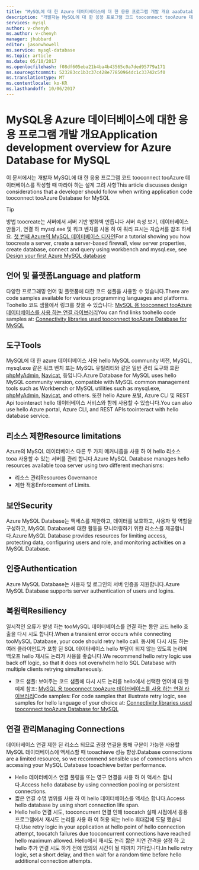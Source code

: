 ```yaml
---
title: "MySQL에 대 한 Azure 데이터베이스에 대 한 응용 프로그램 개발 개요 aaaDatabase | Microsoft Docs"
description: "개발자는 MySQL에 대 한 응용 프로그램 코드 tooconnect tooAzure 데이터베이스를 작성할 때 따라야 하는 디자인 고려 사항을 소개합니다"
services: mysql
author: v-chenyh
ms.author: v-chenyh
manager: jhubbard
editor: jasonwhowell
ms.service: mysql-database
ms.topic: article
ms.date: 05/10/2017
ms.openlocfilehash: f08df605eba21b4ba4b43565c0a7ded95779a171
ms.sourcegitcommit: 523283cc1b3c37c428e77850964dc1c33742c5f0
ms.translationtype: MT
ms.contentlocale: ko-KR
ms.lasthandoff: 10/06/2017
---
```

# <a name="application-development-overview-for-azure-database-for-mysql"></a><span data-ttu-id="0077f-103">MySQL용 Azure 데이터베이스에 대한 응용 프로그램 개발 개요</span><span class="sxs-lookup"><span data-stu-id="0077f-103">Application development overview for Azure Database for MySQL</span></span> 
<span data-ttu-id="0077f-104">이 문서에서는 개발자 MySQL에 대 한 응용 프로그램 코드 tooconnect tooAzure 데이터베이스를 작성할 때 따라야 하는 설계 고려 사항</span><span class="sxs-lookup"><span data-stu-id="0077f-104">This article discusses design considerations that a developer should follow when writing application code tooconnect tooAzure Database for MySQL</span></span> 

> [!TIP]
> <span data-ttu-id="0077f-105">방법 toocreate는 서버에서 서버 기반 방화벽 만듭니다 서버 속성 보기, 데이터베이스 만들기, 연결 하 mysql.exe 및 워크 벤치를 사용 하 여 쿼리 표시는 자습서를 참조 하세요. [첫 번째 Azure의 MySQL 데이터베이스 디자인](tutorial-design-database-using-portal.md)</span><span class="sxs-lookup"><span data-stu-id="0077f-105">For a tutorial showing you how toocreate a server, create a server-based firewall, view server properties, create database, connect and query using workbench and mysql.exe, see [Design your first Azure MySQL database](tutorial-design-database-using-portal.md)</span></span>

## <a name="language-and-platform"></a><span data-ttu-id="0077f-106">언어 및 플랫폼</span><span class="sxs-lookup"><span data-stu-id="0077f-106">Language and platform</span></span>
<span data-ttu-id="0077f-107">다양한 프로그래밍 언어 및 플랫폼에 대한 코드 샘플을 사용할 수 있습니다.</span><span class="sxs-lookup"><span data-stu-id="0077f-107">There are code samples available for various programming languages and platforms.</span></span> <span data-ttu-id="0077f-108">Toohello 코드 샘플에서 링크를 찾을 수 있습니다: [MySQL 용 tooconnect tooAzure 데이터베이스를 사용 하는 연결 라이브러리](concepts-connection-libraries.md)</span><span class="sxs-lookup"><span data-stu-id="0077f-108">You can find links toohello code samples at: [Connectivity libraries used tooconnect tooAzure Database for MySQL](concepts-connection-libraries.md)</span></span>

## <a name="tools"></a><span data-ttu-id="0077f-109">도구</span><span class="sxs-lookup"><span data-stu-id="0077f-109">Tools</span></span>
<span data-ttu-id="0077f-110">MySQL에 대 한 azure 데이터베이스 사용 hello MySQL community 버전, MySQL, mysql.exe 같은 워크 벤치 또는 MySQL 유틸리티와 같은 일반 관리 도구와 호환 [phpMyAdmin](https://www.phpmyadmin.net/), [Navicat](https://www.navicat.com/products/navicat-for-mysql), 등입니다.</span><span class="sxs-lookup"><span data-stu-id="0077f-110">Azure Database for MySQL uses hello MySQL community version, compatible with MySQL common management tools such as Workbench or MySQL utilities such as mysql.exe, [phpMyAdmin](https://www.phpmyadmin.net/), [Navicat](https://www.navicat.com/products/navicat-for-mysql), and others.</span></span> <span data-ttu-id="0077f-111">또한 hello Azure 포털, Azure CLI 및 REST Api toointeract hello 데이터베이스 서비스와 함께 사용할 수 있습니다.</span><span class="sxs-lookup"><span data-stu-id="0077f-111">You can also use hello Azure portal, Azure CLI, and REST APIs toointeract with hello database service.</span></span>

## <a name="resource-limitations"></a><span data-ttu-id="0077f-112">리소스 제한</span><span class="sxs-lookup"><span data-stu-id="0077f-112">Resource limitations</span></span>
<span data-ttu-id="0077f-113">Azure의 MySQL 데이터베이스 다른 두 가지 메커니즘을 사용 하 여 hello 리소스 tooa 사용할 수 있는 서버를 관리 합니다.</span><span class="sxs-lookup"><span data-stu-id="0077f-113">Azure MySQL Database manages hello resources available tooa server using two different mechanisms:</span></span> 
- <span data-ttu-id="0077f-114">리소스 관리</span><span class="sxs-lookup"><span data-stu-id="0077f-114">Resources Governance</span></span> 
- <span data-ttu-id="0077f-115">제한 적용</span><span class="sxs-lookup"><span data-stu-id="0077f-115">Enforcement of Limits.</span></span>

## <a name="security"></a><span data-ttu-id="0077f-116">보안</span><span class="sxs-lookup"><span data-stu-id="0077f-116">Security</span></span>
<span data-ttu-id="0077f-117">Azure MySQL Database는 액세스를 제한하고, 데이터를 보호하고, 사용자 및 역할을 구성하고, MySQL Database에 대한 활동을 모니터링하기 위한 리소스를 제공합니다.</span><span class="sxs-lookup"><span data-stu-id="0077f-117">Azure MySQL Database provides resources for limiting access, protecting data, configuring users and role, and monitoring activities on a MySQL Database.</span></span>

## <a name="authentication"></a><span data-ttu-id="0077f-118">인증</span><span class="sxs-lookup"><span data-stu-id="0077f-118">Authentication</span></span>
<span data-ttu-id="0077f-119">Azure MySQL Database는 사용자 및 로그인의 서버 인증을 지원합니다.</span><span class="sxs-lookup"><span data-stu-id="0077f-119">Azure MySQL Database supports server authentication of users and logins.</span></span>

## <a name="resiliency"></a><span data-ttu-id="0077f-120">복원력</span><span class="sxs-lookup"><span data-stu-id="0077f-120">Resiliency</span></span>
<span data-ttu-id="0077f-121">일시적인 오류가 발생 하는 tooMySQL 데이터베이스를 연결 하는 동안 코드 hello 호출을 다시 시도 합니다.</span><span class="sxs-lookup"><span data-stu-id="0077f-121">When a transient error occurs while connecting tooMySQL Database, your code should retry hello call.</span></span> <span data-ttu-id="0077f-122">동시에 다시 시도 하는 여러 클라이언트가 포함 된 SQL 데이터베이스 hello 부담이 되지 않는 있도록 논리에 백오프 hello 재시도 논리가 사용을 좋습니다.</span><span class="sxs-lookup"><span data-stu-id="0077f-122">We recommend hello retry logic use back off logic, so that it does not overwhelm hello SQL Database with multiple clients retrying simultaneously.</span></span>

- <span data-ttu-id="0077f-123">코드 샘플: 보여주는 코드 샘플에 다시 시도 논리를 hello에서 선택한 언어에 대 한 예제 참조: [MySQL 용 tooconnect tooAzure 데이터베이스를 사용 하는 연결 라이브러리](concepts-connection-libraries.md)</span><span class="sxs-lookup"><span data-stu-id="0077f-123">Code samples: For code samples that illustrate retry logic, see samples for hello language of your choice at: [Connectivity libraries used tooconnect tooAzure Database for MySQL](concepts-connection-libraries.md)</span></span>

## <a name="managing-connections"></a><span data-ttu-id="0077f-124">연결 관리</span><span class="sxs-lookup"><span data-stu-id="0077f-124">Managing Connections</span></span>
<span data-ttu-id="0077f-125">데이터베이스 연결 제한 된 리소스 되므로 권장 연결을 통해 구분이 가능한 사용할 MySQL 데이터베이스에 액세스할 때 tooachieve 성능 향상.</span><span class="sxs-lookup"><span data-stu-id="0077f-125">Database connections are a limited resource, so we recommend sensible use of connections when accessing your MySQL Database tooachieve better performance.</span></span>
- <span data-ttu-id="0077f-126">Hello 데이터베이스 연결 풀링을 또는 영구 연결을 사용 하 여 액세스 합니다.</span><span class="sxs-lookup"><span data-stu-id="0077f-126">Access hello database by using connection pooling or persistent connections.</span></span>
- <span data-ttu-id="0077f-127">짧은 연결 수명 범위를 사용 하 여 hello 데이터베이스를 액세스 합니다.</span><span class="sxs-lookup"><span data-stu-id="0077f-127">Access hello database by using short connection life span.</span></span> 
- <span data-ttu-id="0077f-128">Hello hello 연결 시도, tooconcurrent 연결 인해 toocatch 실패 시점에서 응용 프로그램에서 재시도 논리를 사용 하 여 허용 되는 hello 최대값에 도달 했습니다.</span><span class="sxs-lookup"><span data-stu-id="0077f-128">Use retry logic in your application at hello point of hello connection attempt, toocatch failures due tooconcurrent connections have reached hello maximum allowed.</span></span> <span data-ttu-id="0077f-129">Hello에서 재시도 논리 짧은 지연 간격을 설정 하 고 hello 추가 연결 시도 하기 전에 임의의 시간이 될 때까지 기다립니다.</span><span class="sxs-lookup"><span data-stu-id="0077f-129">In hello retry logic, set a short delay, and then wait for a random time before hello additional connection attempts.</span></span>
